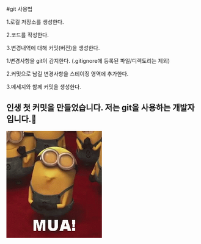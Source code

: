 #git 사용법

1.로컬 저장소를 생성한다.

2.코드를 작성한다.

3.변경내역에 대해 커밋(버전)을 생성한다.

   1.변경사항을 git이 감지한다. (.gitignore에 등록된 파일/디렉토리는 제외)
   
2.커밋으로 남길 변경사항을 스테이징 영역에 추가한다.
   
3.메세지와 함께 커밋을 생성한다.


## 인생 첫 커밋을 만들었습니다. 저는 git을 사용하는 개발자 입니다.🎈
![img.png](img.png)